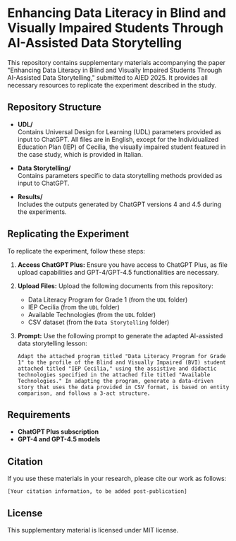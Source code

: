 # Enhancing Data Literacy in Blind and Visually Impaired Students Through AI-Assisted Data Storytelling

This repository contains supplementary materials accompanying the paper "Enhancing Data Literacy in Blind and Visually Impaired Students Through AI-Assisted Data Storytelling," submitted to AIED 2025. It provides all necessary resources to replicate the experiment described in the study.

## Repository Structure

- **UDL/**  
  Contains Universal Design for Learning (UDL) parameters provided as input to ChatGPT. All files are in English, except for the Individualized Education Plan (IEP) of Cecilia, the visually impaired student featured in the case study, which is provided in Italian.

- **Data Storytelling/**  
  Contains parameters specific to data storytelling methods provided as input to ChatGPT.

- **Results/**  
  Includes the outputs generated by ChatGPT versions 4 and 4.5 during the experiments.

## Replicating the Experiment

To replicate the experiment, follow these steps:

1. **Access ChatGPT Plus:**
   Ensure you have access to ChatGPT Plus, as file upload capabilities and GPT-4/GPT-4.5 functionalities are necessary.

2. **Upload Files:**
   Upload the following documents from this repository:
   - Data Literacy Program for Grade 1 (from the `UDL` folder)
   - IEP Cecilia (from the `UDL` folder)
   - Available Technologies (from the `UDL` folder)
   - CSV dataset (from the `Data Storytelling` folder)

3. **Prompt:**
   Use the following prompt to generate the adapted AI-assisted data storytelling lesson:
   
   ```
   Adapt the attached program titled "Data Literacy Program for Grade 1" to the profile of the Blind and Visually Impaired (BVI) student attached titled "IEP Cecilia," using the assistive and didactic technologies specified in the attached file titled "Available Technologies." In adapting the program, generate a data-driven story that uses the data provided in CSV format, is based on entity comparison, and follows a 3-act structure.
   ```

## Requirements
- **ChatGPT Plus subscription**
- **GPT-4 and GPT-4.5 models**

## Citation
If you use these materials in your research, please cite our work as follows:

```
[Your citation information, to be added post-publication]
```

## License
This supplementary material is licensed under MIT license.


